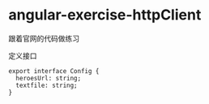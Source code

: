 # angular-exercise-httpClient
跟着官网的代码做练习

定义接口
```
export interface Config {
  heroesUrl: string;
  textfile: string;
}
```
